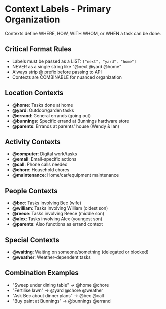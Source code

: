 # Context Labels - Primary Organization

Contexts define WHERE, HOW, WITH WHOM, or WHEN a task can be done.

## Critical Format Rules

- Labels must be passed as a LIST: `["next", "yard", "home"]`
- NEVER as a single string like "@next @yard @home"
- Always strip @ prefix before passing to API
- Contexts are COMBINABLE for nuanced organization

## Location Contexts

- **@home**: Tasks done at home
- **@yard**: Outdoor/garden tasks
- **@errand**: General errands (going out)
- **@bunnings**: Specific errand at Bunnings hardware store
- **@parents**: Errands at parents' house (Wendy & Ian)

## Activity Contexts

- **@computer**: Digital work/tasks
- **@email**: Email-specific actions
- **@call**: Phone calls needed
- **@chore**: Household chores
- **@maintenance**: Home/car/equipment maintenance

## People Contexts

- **@bec**: Tasks involving Bec (wife)
- **@william**: Tasks involving William (oldest son)
- **@reece**: Tasks involving Reece (middle son)
- **@alex**: Tasks involving Alex (youngest son)
- **@parents**: Also functions as errand context

## Special Contexts

- **@waiting**: Waiting on someone/something (delegated or blocked)
- **@weather**: Weather-dependent tasks

## Combination Examples

- "Sweep under dining table" → @home @chore
- "Fertilise lawn" → @yard @chore @weather
- "Ask Bec about dinner plans" → @bec @call
- "Buy paint at Bunnings" → @bunnings @errand
